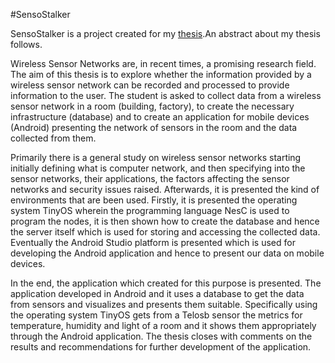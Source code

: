 #SensoStalker

SensoStalker is a project created for my <a href="http://nemertes.lis.upatras.gr/jspui//handle/10889/10090">thesis</a>.An abstract about my thesis follows.

Wireless Sensor Networks are, in recent times, a promising research field. The aim of this thesis is to explore whether the information provided by a wireless sensor network can be recorded and processed to provide information to the user. The student is asked to collect data from a wireless sensor network in a room (building, factory), to create the necessary infrastructure (database) and to create an application for mobile devices (Android) presenting the network of sensors in the room and the data collected from them.
 
 Primarily there is a general study on wireless sensor networks starting initially defining what is computer network, and then specifying into the sensor networks, their applications, the factors affecting the sensor networks and security issues raised. Afterwards, it is presented the kind of environments that are been used. Firstly, it is presented the operating system TinyOS wherein the programming language NesC is used to program the nodes, it is then shown how to create the database and hence the server itself which is used for storing and accessing the collected data. Eventually the Android Studio platform is presented which is used for developing the Android application and hence to present our data on mobile devices. 
 
 In the end, the application which created for this purpose is presented. The application developed in Android and it uses a database to get the data from sensors and visualizes and presents them suitable. Specifically using the operating system TinyOS gets from a Telosb sensor the metrics for temperature, humidity and light of a room and it shows them appropriately through the Android application. The thesis closes with comments on the results and recommendations for further development of the application.

